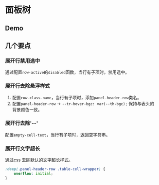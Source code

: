 # 面板树
## Demo
<demo vue="demos/PanelTree/index.vue"  github="https://github.com/ja-plus/stk-table-vue/tree/master/docs-demo/demos/PanelTree/index.vue"></demo>

## 几个要点
### 展开行禁用选中
通过配置`row-active`的`disabled`函数，当行有子项时，禁用选中。
### 展开行去除悬浮样式
1. 配置`row-class-name`，当行有子项时，添加`panel-header-row`类名。
2. 配置`panel-header-row` -> `--tr-hover-bgc: var(--th-bgc);` 保持与表头的背景颜色一致。
### 展开行去除'--'
配置`empty-cell-text`，当行有子项时，返回空字符串。
### 展开行文字超长
通过css 去除默认的文字超长样式。
```css
:deep(.panel-header-row .table-cell-wrapper) {
    overflow: initial;
}
```